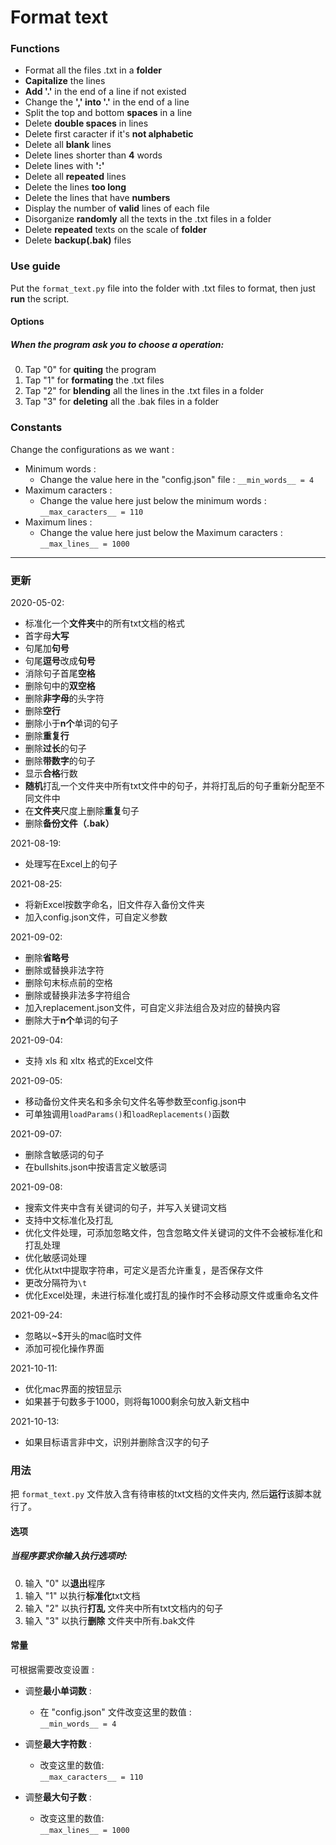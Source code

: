 # Format text

### Functions
* Format all the files .txt in a **folder**
* **Capitalize** the lines
* **Add '.'** in the end of a line if not existed
* Change the **',' into '.'** in the end of a line
* Split the top and bottom **spaces** in a line
* Delete **double spaces** in lines
* Delete first caracter if it's **not alphabetic**
* Delete all **blank** lines
* Delete lines shorter than **4** words
* Delete lines with **':'**
* Delete all **repeated** lines
* Delete the lines **too long**
* Delete the lines that have **numbers**
* Display the number of **valid** lines of each file
* Disorganize **randomly** all the texts in the .txt files in a folder
* Delete **repeated** texts on the scale of **folder**
* Delete **backup(.bak)** files

### Use guide
Put the ``format_text.py`` file into the folder with .txt files to format, then just **run** the script.

#### Options
##### When the program ask you to choose a operation: 
0. Tap "0" for **quiting** the program
1. Tap "1" for **formating** the .txt files
2. Tap "2" for **blending** all the lines in the .txt files in a folder 
3. Tap "3" for **deleting** all the .bak files in a folder 

### Constants
Change the configurations as we want : 
* Minimum words : 
  * Change the value here in the "config.json" file : ``__min_words__ = 4``
* Maximum caracters :
  * Change the value here just below the minimum words : 
  ``__max_caracters__ = 110``
* Maximum lines :
  * Change the value here just below the Maximum caracters : 
  ``__max_lines__ = 1000``

___________

### 更新
2020-05-02:
* 标准化一个**文件夹**中的所有txt文档的格式
* 首字母**大写**
* 句尾加**句号**
* 句尾**逗号**改成**句号**
* 消除句子首尾**空格**
* 删除句中的**双空格**
* 删除**非字母**的头字符
* 删除**空行**
* 删除小于**n个**单词的句子
* 删除**重复行**
* 删除**过长**的句子
* 删除**带数字**的句子
* 显示**合格**行数
* **随机**打乱一个文件夹中所有txt文件中的句子，并将打乱后的句子重新分配至不同文件中
* 在**文件夹**尺度上删除**重复**句子
* 删除**备份文件（.bak）**

2021-08-19:
* 处理写在Excel上的句子

2021-08-25:
* 将新Excel按数字命名，旧文件存入备份文件夹
* 加入config.json文件，可自定义参数

2021-09-02:
* 删除**省略号**
* 删除或替换非法字符
* 删除句末标点前的空格
* 删除或替换非法多字符组合
* 加入replacement.json文件，可自定义非法组合及对应的替换内容
* 删除大于**n个**单词的句子

2021-09-04:
* 支持 xls 和 xltx 格式的Excel文件

2021-09-05:
* 移动备份文件夹名和多余句文件名等参数至config.json中
* 可单独调用``loadParams()``和``loadReplacements()``函数

2021-09-07:
* 删除含敏感词的句子
* 在bullshits.json中按语言定义敏感词

2021-09-08:
* 搜索文件夹中含有关键词的句子，并写入关键词文档
* 支持中文标准化及打乱
* 优化文件处理，可添加忽略文件，包含忽略文件关键词的文件不会被标准化和打乱处理
* 优化敏感词处理
* 优化从txt中提取字符串，可定义是否允许重复，是否保存文件
* 更改分隔符为``\t``
* 优化Excel处理，未进行标准化或打乱的操作时不会移动原文件或重命名文件

2021-09-24:
* 忽略以~$开头的mac临时文件
* 添加可视化操作界面

2021-10-11:
* 优化mac界面的按钮显示
* 如果甚于句数多于1000，则将每1000剩余句放入新文档中

2021-10-13:
* 如果目标语言非中文，识别并删除含汉字的句子

### 用法
把 ``format_text.py`` 文件放入含有待审核的txt文档的文件夹内, 然后**运行**该脚本就行了。

#### 选项
##### 当程序要求你输入执行选项时: 
0. 输入 "0" 以**退出**程序
1. 输入 "1" 以执行**标准化**txt文档
2. 输入 "2" 以执行**打乱** 文件夹中所有txt文档内的句子
3. 输入 "3" 以执行**删除** 文件夹中所有.bak文件

#### 常量
可根据需要改变设置 : 
* 调整**最小单词数** : 
  * 在 "config.json" 文件改变这里的数值 : <br>
  ``__min_words__ = 4``


* 调整**最大字符数** :
  * 改变这里的数值: <br>
  ``__max_caracters__ = 110``


* 调整**最大句子数** :
  * 改变这里的数值: <br>
  ``__max_lines__ = 1000``